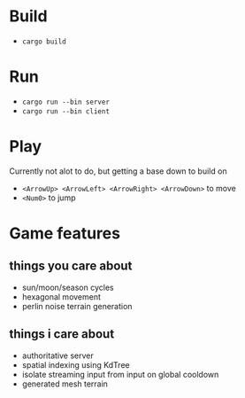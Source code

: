 # Build
- `cargo build`

# Run
- `cargo run --bin server`
- `cargo run --bin client`

# Play
Currently not alot to do, but getting a base down to build on
- `<ArrowUp> <ArrowLeft> <ArrowRight> <ArrowDown>` to move
- `<Num0>` to jump

# Game features
## things you care about
- sun/moon/season cycles
- hexagonal movement
- perlin noise terrain generation

## things i care about
- authoritative server
- spatial indexing using KdTree
- isolate streaming input from input on global cooldown
- generated mesh terrain